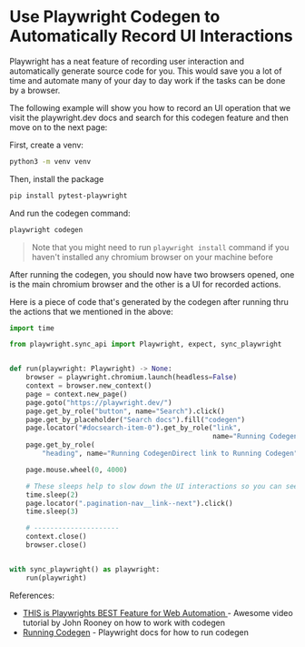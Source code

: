 # Use Playwright Codegen to Automatically Record UI Interactions

Playwright has a neat feature of recording user interaction and automatically
generate source code for you. This would save you a lot of time and automate many
of your day to day work if the tasks can be done by a browser.

The following example will show you how to record an UI operation that we visit
the playwright.dev docs and search for this codegen feature and then move on to
the next page:

First, create a venv:

```sh
python3 -m venv venv
```

Then, install the package

```sh
pip install pytest-playwright
```

And run the codegen command:

```sh
playwright codegen
```

> Note that you might need to run `playwright install` command if you haven't installed any chromium browser on your machine before

After running the codegen, you should now have two browsers opened, one is the main chromium browser and the other is a UI for recorded actions.

Here is a piece of code that's generated by the codegen after running thru the actions that we mentioned in the above:

```py
import time

from playwright.sync_api import Playwright, expect, sync_playwright


def run(playwright: Playwright) -> None:
    browser = playwright.chromium.launch(headless=False)
    context = browser.new_context()
    page = context.new_page()
    page.goto("https://playwright.dev/")
    page.get_by_role("button", name="Search").click()
    page.get_by_placeholder("Search docs").fill("codegen")
    page.locator("#docsearch-item-0").get_by_role("link",
                                                  name="Running Codegen​ Test generator").click()
    page.get_by_role(
        "heading", name="Running CodegenDirect link to Running Codegen").click()

    page.mouse.wheel(0, 4000)

    # These sleeps help to slow down the UI interactions so you can see what's actually done during the run
    time.sleep(2)
    page.locator(".pagination-nav__link--next").click()
    time.sleep(3)

    # ---------------------
    context.close()
    browser.close()


with sync_playwright() as playwright:
    run(playwright)

```

References:

- [THIS is Playwrights BEST Feature for Web Automation
  ](https://www.youtube.com/watch?v=oPjfDkge8Vc&t=14s&ab_channel=JohnWatsonRooney) - Awesome video tutorial by John Rooney on how to work with codegen
- [Running Codegen](https://playwright.dev/docs/codegen-intro#running-codegen) - Playwright docs for how to run codegen
